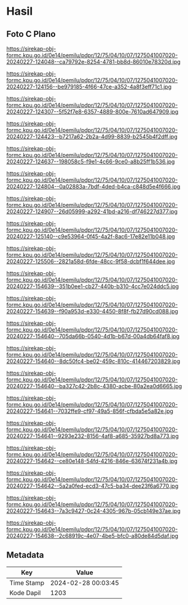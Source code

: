 # Hasil

## Foto C Plano

https://sirekap-obj-formc.kpu.go.id/0e14/pemilu/pdpr/12/75/04/10/07/1275041007020-20240227-124048--ca79792e-8254-4781-bb8d-86010e78320d.jpg

https://sirekap-obj-formc.kpu.go.id/0e14/pemilu/pdpr/12/75/04/10/07/1275041007020-20240227-124156--be979185-4f66-47ce-a352-4a8f3eff71c1.jpg

https://sirekap-obj-formc.kpu.go.id/0e14/pemilu/pdpr/12/75/04/10/07/1275041007020-20240227-124307--5f52f7e8-6357-4889-800e-7610ad647909.jpg

https://sirekap-obj-formc.kpu.go.id/0e14/pemilu/pdpr/12/75/04/10/07/1275041007020-20240227-124423--b7217a62-2b2a-4d99-8839-b2545b4f2dff.jpg

https://sirekap-obj-formc.kpu.go.id/0e14/pemilu/pdpr/12/75/04/10/07/1275041007020-20240227-124637--198058c5-f9e1-4c66-9ce0-a8b25ff1b536.jpg

https://sirekap-obj-formc.kpu.go.id/0e14/pemilu/pdpr/12/75/04/10/07/1275041007020-20240227-124804--0a02883a-7bdf-4ded-b4ca-c848d5e4f666.jpg

https://sirekap-obj-formc.kpu.go.id/0e14/pemilu/pdpr/12/75/04/10/07/1275041007020-20240227-124907--26d05999-a292-41bd-a216-df746227d377.jpg

https://sirekap-obj-formc.kpu.go.id/0e14/pemilu/pdpr/12/75/04/10/07/1275041007020-20240227-125140--c9e53964-0f45-4a2f-8ac6-17e82e11b048.jpg

https://sirekap-obj-formc.kpu.go.id/0e14/pemilu/pdpr/12/75/04/10/07/1275041007020-20240227-125506--2821a58d-6fde-48cc-9f58-dcbf1f644dee.jpg

https://sirekap-obj-formc.kpu.go.id/0e14/pemilu/pdpr/12/75/04/10/07/1275041007020-20240227-154639--351b0ee1-cb27-440b-b310-4cc7e024ddc5.jpg

https://sirekap-obj-formc.kpu.go.id/0e14/pemilu/pdpr/12/75/04/10/07/1275041007020-20240227-154639--f90a953d-e330-4450-8f8f-fb27d90cd088.jpg

https://sirekap-obj-formc.kpu.go.id/0e14/pemilu/pdpr/12/75/04/10/07/1275041007020-20240227-154640--705da66b-0540-4d1b-b67d-00a4db64faf8.jpg

https://sirekap-obj-formc.kpu.go.id/0e14/pemilu/pdpr/12/75/04/10/07/1275041007020-20240227-154640--8dc50fc4-be02-459c-810c-414467203829.jpg

https://sirekap-obj-formc.kpu.go.id/0e14/pemilu/pdpr/12/75/04/10/07/1275041007020-20240227-154640--ba327c42-2b8c-4380-acbe-80a2ea0d6665.jpg

https://sirekap-obj-formc.kpu.go.id/0e14/pemilu/pdpr/12/75/04/10/07/1275041007020-20240227-154641--7032ffe9-cf97-49a5-856f-cfbda5e5a82e.jpg

https://sirekap-obj-formc.kpu.go.id/0e14/pemilu/pdpr/12/75/04/10/07/1275041007020-20240227-154641--9293e232-8156-4af8-a685-35927bd8a773.jpg

https://sirekap-obj-formc.kpu.go.id/0e14/pemilu/pdpr/12/75/04/10/07/1275041007020-20240227-154642--ce80e148-54fd-4216-846e-63674f231a4b.jpg

https://sirekap-obj-formc.kpu.go.id/0e14/pemilu/pdpr/12/75/04/10/07/1275041007020-20240227-154642--5a2a0fed-ecd3-47c5-ba34-dee23f6a6770.jpg

https://sirekap-obj-formc.kpu.go.id/0e14/pemilu/pdpr/12/75/04/10/07/1275041007020-20240227-154643--7a3c9427-0c24-4305-967b-05cb149e37ae.jpg

https://sirekap-obj-formc.kpu.go.id/0e14/pemilu/pdpr/12/75/04/10/07/1275041007020-20240227-154638--2c68919c-4e07-4be5-bfc0-a80de84d5daf.jpg


## Metadata

| Key        | Value               |
| ---------- | ------------------- |
| Time Stamp | 2024-02-28 00:03:45 |
| Kode Dapil | 1203                |



